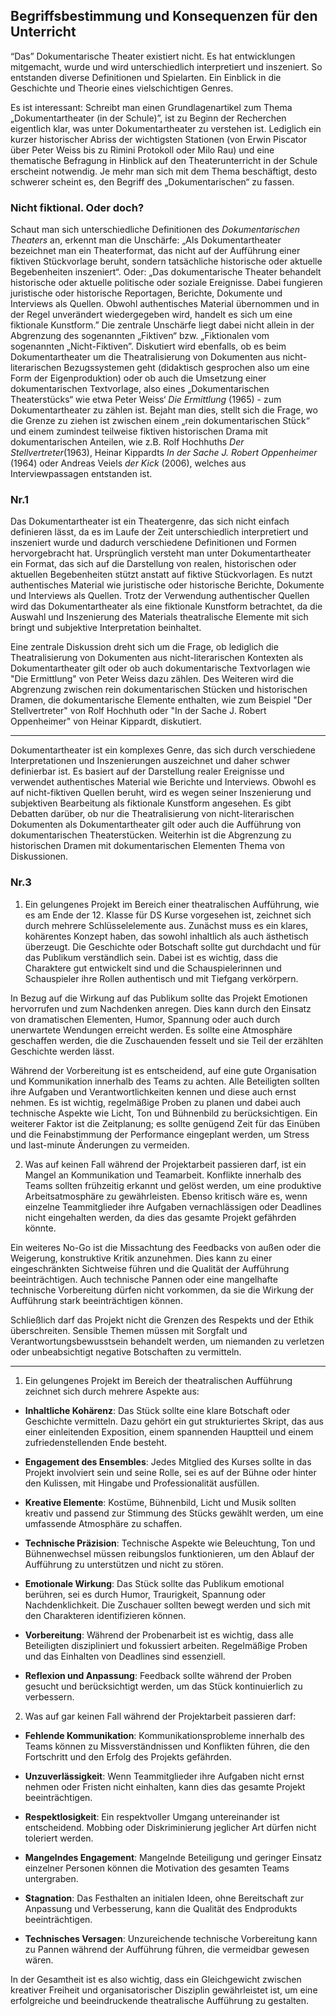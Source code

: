 ## Begriffsbestimmung und Konsequenzen für den Unterricht 

“Das” Dokumentarische  Theater existiert nicht. Es hat entwicklungen mitgemacht, wurde und wird unterschiedlich interpretiert und inszeniert. So entstanden diverse Definitionen und Spielarten. Ein Einblick in die Geschichte und Theorie eines vielschichtigen Genres.
 
Es ist interessant: Schreibt man einen Grundlagenartikel zum Thema „Dokumentartheater (in der Schule)”, ist zu Beginn der Recherchen eigentlich klar, was unter Dokumentartheater zu verstehen ist. Lediglich ein kurzer historischer Abriss der wichtigsten Stationen (von Erwin Piscator über Peter Weiss bis zu Rimini Protokoll oder Milo Rau) und eine thematische Befragung in Hinblick auf den Theaterunterricht in der Schule erscheint notwendig. Je mehr man sich mit dem Thema beschäftigt, desto schwerer scheint es, den Begriff des „Dokumentarischen“ zu fassen.

### Nicht fiktional. Oder doch?

Schaut man sich unterschiedliche Definitionen des *Dokumentarischen Theaters* an, erkennt man die Unschärfe: „Als Dokumentartheater bezeichnet man ein Theaterformat, das  nicht auf der  Aufführung einer fiktiven Stückvorlage beruht, sondern tatsächliche historische oder aktuelle Begebenheiten inszeniert“. Oder: „Das dokumentarische Theater behandelt historische oder aktuelle politische oder soziale Ereignisse. Dabei fungieren juristische oder historische Reportagen, Berichte, Dokumente und Interviews als Quellen. Obwohl authentisches Material übernommen und in der Regel unverändert wiedergegeben wird, handelt es sich um eine fiktionale Kunstform.” Die zentrale Unschärfe liegt dabei nicht allein in der Abgrenzung des sogenannten „Fiktiven“ bzw. „Fiktionalen vom sogenannten „Nicht-Fiktiven”. Diskutiert wird ebenfalls, ob es beim Dokumentartheater um die Theatralisierung von Dokumenten aus nicht-literarischen Bezugssystemen geht (didaktisch gesprochen also um eine Form der Eigenproduktion) oder ob auch die Umsetzung einer dokumentarischen Textvorlage, also eines „Dokumentarischen Theaterstücks“ wie etwa Peter Weiss‘ *Die Ermittlung* (1965) - zum Dokumentartheater zu zählen ist. 
Bejaht man dies, stellt sich die Frage, wo die Grenze zu ziehen ist zwischen einem „rein dokumentarischen Stück“ und einem zumindest teilweise fiktiven historischen Drama mit dokumentarischen Anteilen, wie z.B. Rolf Hochhuths *Der Stellvertreter*(1963), Heinar Kippardts *In der Sache J. Robert Oppenheimer* (1964) oder Andreas Veiels *der Kick* (2006), welches aus Interviewpassagen entstanden ist.

### Nr.1 

Das Dokumentartheater ist ein Theatergenre, das sich nicht einfach definieren lässt, da es im Laufe der Zeit unterschiedlich interpretiert und inszeniert wurde und dadurch verschiedene Definitionen und Formen hervorgebracht hat. Ursprünglich versteht man unter Dokumentartheater ein Format, das sich auf die Darstellung von realen, historischen oder aktuellen Begebenheiten stützt anstatt auf fiktive Stückvorlagen. Es nutzt authentisches Material wie juristische oder historische Berichte, Dokumente und Interviews als Quellen. Trotz der Verwendung authentischer Quellen wird das Dokumentartheater als eine fiktionale Kunstform betrachtet, da die Auswahl und Inszenierung des Materials theatralische Elemente mit sich bringt und subjektive Interpretation beinhaltet.

Eine zentrale Diskussion dreht sich um die Frage, ob lediglich die Theatralisierung von Dokumenten aus nicht-literarischen Kontexten als Dokumentartheater gilt oder ob auch dokumentarische Textvorlagen wie "Die Ermittlung" von Peter Weiss dazu zählen. Des Weiteren wird die Abgrenzung zwischen rein dokumentarischen Stücken und historischen Dramen, die dokumentarische Elemente enthalten, wie zum Beispiel "Der Stellvertreter" von Rolf Hochhuth oder "In der Sache J. Robert Oppenheimer" von Heinar Kippardt, diskutiert.

***

Dokumentartheater ist ein komplexes Genre, das sich durch verschiedene Interpretationen und Inszenierungen auszeichnet und daher schwer definierbar ist. Es basiert auf der Darstellung realer Ereignisse und verwendet authentisches Material wie Berichte und Interviews. Obwohl es auf nicht-fiktiven Quellen beruht, wird es wegen seiner Inszenierung und subjektiven Bearbeitung als fiktionale Kunstform angesehen. Es gibt Debatten darüber, ob nur die Theatralisierung von nicht-literarischen Dokumenten als Dokumentartheater gilt oder auch die Aufführung von dokumentarischen Theaterstücken. Weiterhin ist die Abgrenzung zu historischen Dramen mit dokumentarischen Elementen Thema von Diskussionen.


### Nr.3

1. Ein gelungenes Projekt im Bereich einer theatralischen Aufführung, wie es am Ende der 12. Klasse für DS Kurse vorgesehen ist, zeichnet sich durch mehrere Schlüsselelemente aus. Zunächst muss es ein klares, kohärentes Konzept haben, das sowohl inhaltlich als auch ästhetisch überzeugt. Die Geschichte oder Botschaft sollte gut durchdacht und für das Publikum verständlich sein. Dabei ist es wichtig, dass die Charaktere gut entwickelt sind und die Schauspielerinnen und Schauspieler ihre Rollen authentisch und mit Tiefgang verkörpern.

In Bezug auf die Wirkung auf das Publikum sollte das Projekt Emotionen hervorrufen und zum Nachdenken anregen. Dies kann durch den Einsatz von dramatischen Elementen, Humor, Spannung oder auch durch unerwartete Wendungen erreicht werden. Es sollte eine Atmosphäre geschaffen werden, die die Zuschauenden fesselt und sie Teil der erzählten Geschichte werden lässt.

Während der Vorbereitung ist es entscheidend, auf eine gute Organisation und Kommunikation innerhalb des Teams zu achten. Alle Beteiligten sollten ihre Aufgaben und Verantwortlichkeiten kennen und diese auch ernst nehmen. Es ist wichtig, regelmäßige Proben zu planen und dabei auch technische Aspekte wie Licht, Ton und Bühnenbild zu berücksichtigen. Ein weiterer Faktor ist die Zeitplanung; es sollte genügend Zeit für das Einüben und die Feinabstimmung der Performance eingeplant werden, um Stress und last-minute Änderungen zu vermeiden.

2. Was auf keinen Fall während der Projektarbeit passieren darf, ist ein Mangel an Kommunikation und Teamarbeit. Konflikte innerhalb des Teams sollten frühzeitig erkannt und gelöst werden, um eine produktive Arbeitsatmosphäre zu gewährleisten. Ebenso kritisch wäre es, wenn einzelne Teammitglieder ihre Aufgaben vernachlässigen oder Deadlines nicht eingehalten werden, da dies das gesamte Projekt gefährden könnte.

Ein weiteres No-Go ist die Missachtung des Feedbacks von außen oder die Weigerung, konstruktive Kritik anzunehmen. Dies kann zu einer eingeschränkten Sichtweise führen und die Qualität der Aufführung beeinträchtigen. Auch technische Pannen oder eine mangelhafte technische Vorbereitung dürfen nicht vorkommen, da sie die Wirkung der Aufführung stark beeinträchtigen können.

Schließlich darf das Projekt nicht die Grenzen des Respekts und der Ethik überschreiten. Sensible Themen müssen mit Sorgfalt und Verantwortungsbewusstsein behandelt werden, um niemanden zu verletzen oder unbeabsichtigt negative Botschaften zu vermitteln.

***


1. Ein gelungenes Projekt im Bereich der theatralischen Aufführung zeichnet sich durch mehrere Aspekte aus:

- **Inhaltliche Kohärenz**: Das Stück sollte eine klare Botschaft oder Geschichte vermitteln. Dazu gehört ein gut strukturiertes Skript, das aus einer einleitenden Exposition, einem spannenden Hauptteil und einem zufriedenstellenden Ende besteht.

- **Engagement des Ensembles**: Jedes Mitglied des Kurses sollte in das Projekt involviert sein und seine Rolle, sei es auf der Bühne oder hinter den Kulissen, mit Hingabe und Professionalität ausfüllen.

- **Kreative Elemente**: Kostüme, Bühnenbild, Licht und Musik sollten kreativ und passend zur Stimmung des Stücks gewählt werden, um eine umfassende Atmosphäre zu schaffen.

- **Technische Präzision**: Technische Aspekte wie Beleuchtung, Ton und Bühnenwechsel müssen reibungslos funktionieren, um den Ablauf der Aufführung zu unterstützen und nicht zu stören.

- **Emotionale Wirkung**: Das Stück sollte das Publikum emotional berühren, sei es durch Humor, Traurigkeit, Spannung oder Nachdenklichkeit. Die Zuschauer sollten bewegt werden und sich mit den Charakteren identifizieren können.

- **Vorbereitung**: Während der Probenarbeit ist es wichtig, dass alle Beteiligten diszipliniert und fokussiert arbeiten. Regelmäßige Proben und das Einhalten von Deadlines sind essenziell.

- **Reflexion und Anpassung**: Feedback sollte während der Proben gesucht und berücksichtigt werden, um das Stück kontinuierlich zu verbessern.

2. Was auf gar keinen Fall während der Projektarbeit passieren darf:

- **Fehlende Kommunikation**: Kommunikationsprobleme innerhalb des Teams können zu Missverständnissen und Konflikten führen, die den Fortschritt und den Erfolg des Projekts gefährden.

- **Unzuverlässigkeit**: Wenn Teammitglieder ihre Aufgaben nicht ernst nehmen oder Fristen nicht einhalten, kann dies das gesamte Projekt beeinträchtigen.

- **Respektlosigkeit**: Ein respektvoller Umgang untereinander ist entscheidend. Mobbing oder Diskriminierung jeglicher Art dürfen nicht toleriert werden.

- **Mangelndes Engagement**: Mangelnde Beteiligung und geringer Einsatz einzelner Personen können die Motivation des gesamten Teams untergraben.

- **Stagnation**: Das Festhalten an initialen Ideen, ohne Bereitschaft zur Anpassung und Verbesserung, kann die Qualität des Endprodukts beeinträchtigen.

- **Technisches Versagen**: Unzureichende technische Vorbereitung kann zu Pannen während der Aufführung führen, die vermeidbar gewesen wären.

In der Gesamtheit ist es also wichtig, dass ein Gleichgewicht zwischen kreativer Freiheit und organisatorischer Disziplin gewährleistet ist, um eine erfolgreiche und beeindruckende theatralische Aufführung zu gestalten.